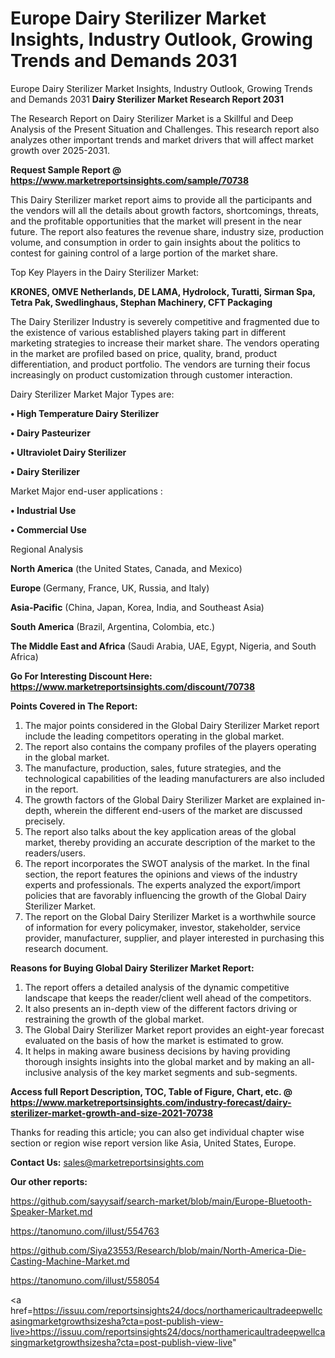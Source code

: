 # Europe Dairy Sterilizer Market Insights, Industry Outlook, Growing Trends and Demands 2031
Europe Dairy Sterilizer Market Insights, Industry Outlook, Growing Trends and Demands 2031
<strong>Dairy Sterilizer Market Research Report 2031</strong>

The Research Report on Dairy Sterilizer Market is a Skillful and Deep Analysis of the Present Situation and Challenges. This research report also analyzes other important trends and market drivers that will affect market growth over 2025-2031.

<strong>Request Sample Report @ <a href=https://www.marketreportsinsights.com/sample/70738>https://www.marketreportsinsights.com/sample/70738</a></strong>

This Dairy Sterilizer market report aims to provide all the participants and the vendors will all the details about growth factors, shortcomings, threats, and the profitable opportunities that the market will present in the near future. The report also features the revenue share, industry size, production volume, and consumption in order to gain insights about the politics to contest for gaining control of a large portion of the market share.

Top Key Players in the Dairy Sterilizer Market:

<strong>KRONES, OMVE Netherlands, DE LAMA, Hydrolock, Turatti, Sirman Spa, Tetra Pak, Swedlinghaus, Stephan Machinery, CFT Packaging</strong>

The Dairy Sterilizer Industry is severely competitive and fragmented due to the existence of various established players taking part in different marketing strategies to increase their market share. The vendors operating in the market are profiled based on price, quality, brand, product differentiation, and product portfolio. The vendors are turning their focus increasingly on product customization through customer interaction.

Dairy Sterilizer Market Major Types are:

<strong>• High Temperature Dairy Sterilizer

• Dairy Pasteurizer

• Ultraviolet Dairy Sterilizer

• Dairy Sterilizer</strong>

Market Major end-user applications :

<strong>• Industrial Use

• Commercial Use</strong>

Regional Analysis

</u><strong><b>North America</b></strong> (the United States, Canada, and Mexico)

<strong><b>Europe </b></strong>(Germany, France, UK, Russia, and Italy)

<strong><b>Asia-Pacific</b></strong> (China, Japan, Korea, India, and Southeast Asia)

<strong><b>South America</b></strong> (Brazil, Argentina, Colombia, etc.)

<strong><b>The Middle East and Africa</b></strong> (Saudi Arabia, UAE, Egypt, Nigeria, and South Africa)

<strong>Go For Interesting Discount Here: <a href=https://www.marketreportsinsights.com/discount/70738>https://www.marketreportsinsights.com/discount/70738</a></strong>

<strong>Points Covered in The Report:</strong>
<ol>
  <li>The major points considered in the Global Dairy Sterilizer Market report include the leading competitors operating in the global market.</li>
  <li>The report also contains the company profiles of the players operating in the global market.</li>
  <li>The manufacture, production, sales, future strategies, and the technological capabilities of the leading manufacturers are also included in the report.</li>
  <li>The growth factors of the Global Dairy Sterilizer Market are explained in-depth, wherein the different end-users of the market are discussed precisely.</li>
  <li>The report also talks about the key application areas of the global market, thereby providing an accurate description of the market to the readers/users.</li>
  <li>The report incorporates the SWOT analysis of the market. In the final section, the report features the opinions and views of the industry experts and professionals. The experts analyzed the export/import policies that are favorably influencing the growth of the Global Dairy Sterilizer Market.</li>
  <li>The report on the Global Dairy Sterilizer Market is a worthwhile source of information for every policymaker, investor, stakeholder, service provider, manufacturer, supplier, and player interested in purchasing this research document.</li>
</ol>
<strong>Reasons for Buying Global Dairy Sterilizer Market Report:</strong>

<ol>
  <li>The report offers a detailed analysis of the dynamic competitive landscape that keeps the reader/client well ahead of the competitors.</li>
  <li>It also presents an in-depth view of the different factors driving or restraining the growth of the global market.</li>
  <li>The Global Dairy Sterilizer Market report provides an eight-year forecast evaluated on the basis of how the market is estimated to grow.</li>
  <li>It helps in making aware business decisions by having providing thorough insights insights into the global market and by making an all-inclusive analysis of the key market segments and sub-segments.</li>
</ol>
<strong>Access full Report Description, TOC, Table of Figure, Chart, etc. @ <a href=https://www.marketreportsinsights.com/industry-forecast/dairy-sterilizer-market-growth-and-size-2021-70738>https://www.marketreportsinsights.com/industry-forecast/dairy-sterilizer-market-growth-and-size-2021-70738</a></strong>


Thanks for reading this article; you can also get individual chapter wise section or region wise report version like Asia, United States, Europe.

<strong>Contact Us:</strong>
sales@marketreportsinsights.com

<strong>Our other reports:</strong>

<a href=https://github.com/sayysaif/search-market/blob/main/Europe-Bluetooth-Speaker-Market.md>https://github.com/sayysaif/search-market/blob/main/Europe-Bluetooth-Speaker-Market.md</a>

<a href=https://tanomuno.com/illust/554763>https://tanomuno.com/illust/554763</a>

<a href=https://github.com/Siya23553/Research/blob/main/North-America-Die-Casting-Machine-Market.md>https://github.com/Siya23553/Research/blob/main/North-America-Die-Casting-Machine-Market.md</a>

<a href=https://tanomuno.com/illust/558054>https://tanomuno.com/illust/558054</a>

<a href=https://issuu.com/reportsinsights24/docs/northamericaultradeepwellcasingmarketgrowthsizesha?cta=post-publish-view-live>https://issuu.com/reportsinsights24/docs/northamericaultradeepwellcasingmarketgrowthsizesha?cta=post-publish-view-live</a>"
